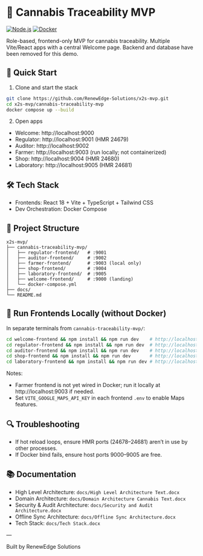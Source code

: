 # 🌿 Cannabis Traceability MVP

[![Node.js](https://img.shields.io/badge/Node.js-18+-green.svg)](https://nodejs.org/)
[![Docker](https://img.shields.io/badge/Docker-Ready-blue.svg)](https://www.docker.com/)

Role-based, frontend-only MVP for cannabis traceability. Multiple Vite/React apps with a central Welcome page. Backend and database have been removed for this demo.

## 🚀 Quick Start

1) Clone and start the stack

```bash
git clone https://github.com/RenewEdge-Solutions/x2s-mvp.git
cd x2s-mvp/cannabis-traceability-mvp
docker compose up --build
```

2) Open apps
- Welcome: http://localhost:9000
- Regulator: http://localhost:9001 (HMR 24679)
- Auditor: http://localhost:9002
- Farmer: http://localhost:9003 (run locally; not containerized)
- Shop: http://localhost:9004 (HMR 24680)
- Laboratory: http://localhost:9005 (HMR 24681)

## 🛠️ Tech Stack

- Frontends: React 18 + Vite + TypeScript + Tailwind CSS
- Dev Orchestration: Docker Compose

## 📁 Project Structure

```
x2s-mvp/
├── cannabis-traceability-mvp/
│   ├── regulator-frontend/   # :9001
│   ├── auditor-frontend/     # :9002
│   ├── farmer-frontend/      # :9003 (local only)
│   ├── shop-frontend/        # :9004
│   ├── laboratory-frontend/  # :9005
│   ├── welcome-frontend/     # :9000 (landing)
│   └── docker-compose.yml
├── docs/
└── README.md
```

## 🎨 Run Frontends Locally (without Docker)

In separate terminals from `cannabis-traceability-mvp/`:

```bash
cd welcome-frontend && npm install && npm run dev    # http://localhost:9000
cd regulator-frontend && npm install && npm run dev  # http://localhost:9001
cd auditor-frontend && npm install && npm run dev    # http://localhost:9002
cd shop-frontend && npm install && npm run dev       # http://localhost:9004
cd laboratory-frontend && npm install && npm run dev # http://localhost:9005
```

Notes:
- Farmer frontend is not yet wired in Docker; run it locally at http://localhost:9003 if needed.
- Set `VITE_GOOGLE_MAPS_API_KEY` in each frontend `.env` to enable Maps features.

## 🔍 Troubleshooting

- If hot reload loops, ensure HMR ports (24678–24681) aren’t in use by other processes.
- If Docker bind fails, ensure host ports 9000–9005 are free.

## 📚 Documentation

- High Level Architecture: `docs/High Level Architecture Text.docx`
- Domain Architecture: `docs/Domain Architecture Cannabis Text.docx`
- Security & Audit Architecture: `docs/Security and Audit Architecture.docx`
- Offline Sync Architecture: `docs/Offline Sync Architecture.docx`
- Tech Stack: `docs/Tech Stack.docx`

—

Built by RenewEdge Solutions
